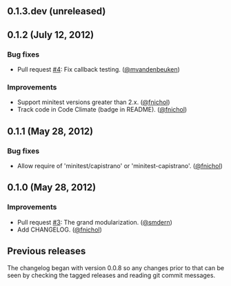 ## 0.1.3.dev (unreleased)


## 0.1.2 (July 12, 2012)

### Bug fixes

* Pull request [#4](https://github.com/fnichol/minitest-capistrano/pull/4):
  Fix callback testing. ([@mvandenbeuken][])

### Improvements

* Support minitest versions greater than 2.x. ([@fnichol][])
* Track code in Code Climate (badge in README). ([@fnichol][])


## 0.1.1 (May 28, 2012)

### Bug fixes

* Allow require of 'minitest/capistrano' or 'minitest-capistrano'.
  ([@fnichol][])


## 0.1.0 (May 28, 2012)

### Improvements

* Pull request [#3](https://github.com/fnichol/minitest-capistrano/pull/3):
  The grand modularization. ([@smdern][])
* Add CHANGELOG. ([@fnichol][])

## Previous releases

The changelog began with version 0.0.8 so any changes prior to that can be
seen by checking the tagged releases and reading git commit messages.

[@fnichol]: https://github.com/fnichol
[@mvandenbeuken]: https://github.com/mvandenbeuken
[@smdern]: https://github.com/smdern
